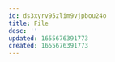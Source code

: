 ```yaml
---
id: ds3xyrv95zlim9vjpbou24o
title: File
desc: ''
updated: 1655676391773
created: 1655676391773
---
```


